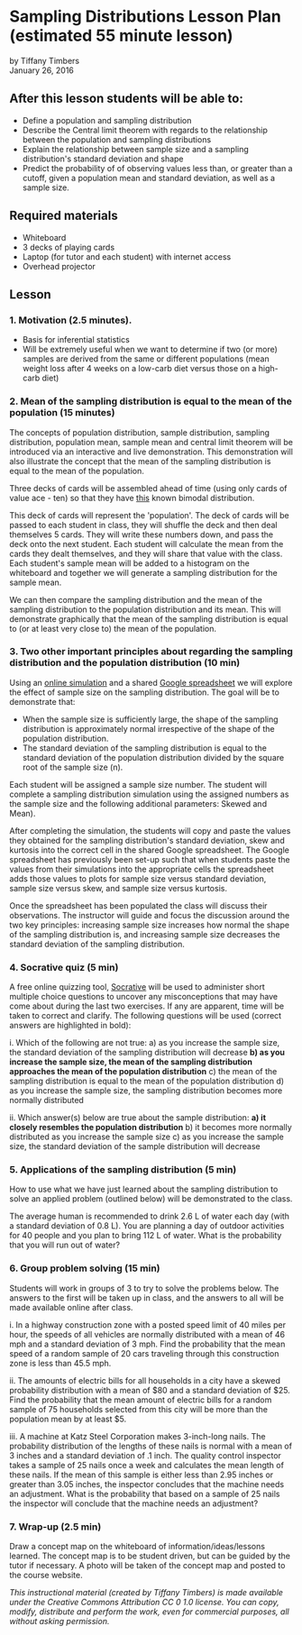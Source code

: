 # Sampling Distributions Lesson Plan (estimated 55 minute lesson)
by Tiffany Timbers </br>
January 26, 2016 </br>

## After this lesson students will be able to:
* Define a population and sampling distribution
* Describe the Central limit theorem with regards to the relationship between the population and sampling distributions
* Explain the relationship between sample size and a sampling distribution's standard deviation and shape
* Predict the probability of of observing values less than, or greater than a cutoff, given a population mean and standard deviation, as well as a sample size.

## Required materials

* Whiteboard
* 3 decks of playing cards
* Laptop (for tutor and each student) with internet access
* Overhead projector

## Lesson

### 1. Motivation (2.5 minutes). 
* Basis for inferential statistics
* Will be extremely useful when we want to determine if two (or more) samples are derived from the same or different populations (mean weight loss after 4 weeks on a low-carb diet versus those on a high-carb diet)

### 2. Mean of the sampling distribution is equal to the mean of the population (15 minutes)

The concepts of population distribution, sample distribution, sampling distribution, 
population mean, sample mean and central limit theorem will be introduced via an 
interactive and live demonstration. This demonstration will also illustrate the concept
that the mean of the sampling distribution is equal to the mean of the population.

Three decks of cards will be assembled ahead of time (using only cards of value ace - ten)
so that they have [this](https://github.com/ttimbers/Sampling_Distributions_Lesson/blob/master/card_population_distribution.pdf) 
known bimodal distribution.

This deck of cards will represent the 'population'. The deck of cards will be passed to 
each student in class, they will shuffle the deck and then deal themselves 5 cards. They
will write these numbers down, and pass the deck onto the next student. Each student will
calculate the mean from the cards they dealt themselves, and they will share that value 
with the class. Each student's sample mean will be added to a histogram on the whiteboard
and together we will generate a sampling distribution for the sample mean. 

We can then compare the sampling distribution and the mean of the sampling distribution to
the population distribution and its mean. This will demonstrate graphically that the mean 
of the sampling distribution is equal to (or at least very close to) the mean of the 
population.

### 3. Two other important principles about regarding the sampling distribution and the population distribution (10 min)

Using an [online simulation](http://onlinestatbook.com/stat_sim/sampling_dist/) and a 
shared [Google spreadsheet](https://docs.google.com/spreadsheets/d/1MuDUEfBvjma_jqw3I4IhEP4nXnJAe0uAIPuKxBQeELs/edit?usp=sharing) 
we will explore the effect of sample size on the sampling distribution. The goal will be 
to demonstrate that:
* When the sample size is sufficiently large, the shape of the sampling distribution is approximately normal irrespective of the shape of the population distribution.
* The standard deviation of the sampling distribution is equal to the standard deviation of the population distribution divided by the square root of the sample size (n).

Each student will be assigned a sample size number. The student will complete a sampling 
distribution simulation using the assigned numbers as the sample size and the following 
additional parameters: Skewed and Mean). 

After completing the simulation, the students will copy and paste the values they obtained 
for the sampling distribution's standard deviation, skew and kurtosis into the correct 
cell in the shared Google spreadsheet. The Google spreadsheet has previously been set-up 
such that when students paste the values from their simulations into the appropriate cells 
the spreadsheet adds those values to plots for sample size versus standard deviation,
sample size versus skew, and sample size versus kurtosis. 

Once the spreadsheet has been populated the class will discuss their observations. The 
instructor will guide and focus the discussion around the two key principles: increasing 
sample size increases how normal the shape of the sampling distribution is, and increasing 
sample size decreases the standard deviation of the sampling distribution.

### 4. Socrative quiz (5 min)

A free online quizzing tool, [Socrative](http://www.socrative.com/) will be used to 
administer short multiple choice questions to uncover any misconceptions that may have 
come about during the last two exercises. If any are apparent, time will be taken to 
correct and clarify. The following questions will be used (correct answers are highlighted 
in bold):

i. Which of the following are not true:
a) as you increase the sample size, the standard deviation of the sampling distribution will decrease
**b) as you increase the sample size, the mean of the sampling distribution approaches the mean of the population distribution**
c) the mean of the sampling distribution is equal to the mean of the population distribution
d) as you increase the sample size, the sampling distribution becomes more normally distributed

ii. Which answer(s) below are true about the sample distribution:
**a) it closely resembles the population distribution**
b) it becomes more normally distributed as you increase the sample size
c) as you increase the sample size, the standard deviation of the sample distribution will decrease

### 5. Applications of the sampling distribution (5 min)

How to use what we have just learned about the sampling distribution to solve an applied
problem (outlined below) will be demonstrated to the class. 

The average human is recommended to drink 2.6 L of water each day (with a standard 
deviation of 0.8 L). You are planning a day of outdoor activities for 40 people and you 
plan to bring 112 L of water. What is the probability that you will run out of water?

### 6. Group problem solving (15 min)

Students will work in groups of 3 to try to solve the problems below. The answers to the
first will be taken up in class, and the answers to all will be made available online 
after class.

i. In a highway construction zone with a posted speed limit of 40 miles per hour, the 
speeds of all vehicles are normally distributed with a mean of 46 mph and a standard 
deviation of 3 mph. Find the probability that the mean speed of a random sample of 20 cars 
traveling through this construction zone is less than 45.5 mph.

ii. The amounts of electric bills for all households in a city have a skewed probability 
distribution with a mean of $80 and a standard deviation of $25. Find the probability that 
the mean amount of electric bills for a random sample of 75 households selected from this 
city will be more than the population mean by at least $5.

iii. A machine at Katz Steel Corporation makes 3-inch-long nails. The probability 
distribution of the lengths of these nails is normal with a mean of 3 inches and a 
standard deviation of .1 inch. The quality control inspector takes a sample of 25 nails 
once a week and calculates the mean length of these nails. If the mean of this sample is 
either less than 2.95 inches or greater than 3.05 inches, the inspector concludes that the 
machine needs an adjustment. What is the probability that based on a sample of 25 nails 
the inspector will conclude that the machine needs an adjustment?

### 7. Wrap-up (2.5 min)

Draw a concept map on the whiteboard of information/ideas/lessons learned. The concept map
is to be student driven, but can be guided by the tutor if necessary. A photo will be 
taken of the concept map and posted to the course website.




*This instructional material (created by Tiffany Timbers) is made available under the Creative Commons Attribution CC 0 1.0 license. You can copy, modify, distribute and perform the work, even for commercial purposes, all without asking permission.*